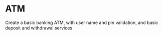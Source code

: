 # ATM
Create a basic banking ATM, with user name and pin validation, and basic deposit and withdrawal services
